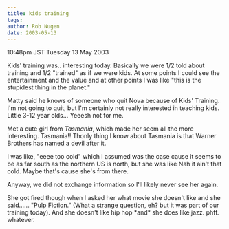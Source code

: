 ```yaml
---
title: kids training
tags: 
author: Rob Nugen
date: 2003-05-13
---
```


<p class=date>10:48pm JST Tuesday 13 May 2003</p>

<p>Kids' training was.. interesting today.  Basically we were 1/2 told
about training and 1/2 "trained" as if we were kids.  At some points I
could see the entertainment and the value and at other points I was
like "this is the stupidest thing in the planet."</p>

<p>Matty said he knows of someone who quit Nova because of Kids'
Training.  I'm not going to quit, but I'm certainly not really
interested in teaching kids.  Little 3-12 year olds...  Yeeesh not for
me.</p>

<p>Met a cute girl from <em>Tasmania</em>, which made her seem all the
more interesting. Tasmania!!  Thonly thing I know about Tasmania is
that Warner Brothers has named a devil after it.</p>

<p>I was like, "eeee too cold" which I assumed was the case cause it
seems to be as far south as the northern US is north, but she was like
Nah it ain't that cold.   Maybe that's cause she's from there.</p>

<p>Anyway, we did not exchange information so I'll likely never see
her again.</p>

<p>She got fired though when I asked her what movie she doesn't like
and she said...... "Pulp Fiction."  (What a strange question, eh? but
it was part of our training today).  And she doesn't like hip hop
*and* she does like jazz.  phff. whatever.</p>

